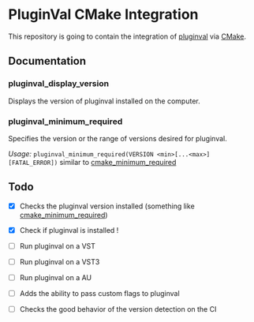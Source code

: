 # PluginVal CMake Integration

This repository is going to contain the integration of [pluginval](https://github.com/Tracktion/pluginval) via [CMake](https://cmake.org/).

## Documentation

### pluginval_display_version

Displays the version of pluginval installed on the computer.

### pluginval_minimum_required

Specifies the version or the range of versions desired for pluginval.

_Usage:_ `pluginval_minimum_required(VERSION <min>[...<max>] [FATAL_ERROR])` similar to [cmake_minimum_required](https://cmake.org/cmake/help/latest/command/cmake_minimum_required.html)

## Todo

- [X] Checks the pluginval version installed (something like [cmake_minimum_required](https://cmake.org/cmake/help/latest/command/cmake_minimum_required.html))
- [X] Check if pluginval is installed !

- [ ] Run pluginval on a VST
- [ ] Run pluginval on a VST3
- [ ] Run pluginval on a AU
- [ ] Adds the ability to pass custom flags to pluginval
- [ ] Checks the good behavior of the version detection on the CI
